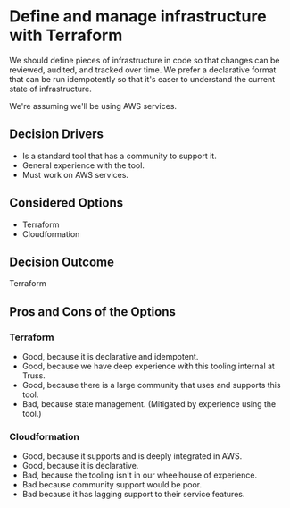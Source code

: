 # Define and manage infrastructure with Terraform

We should define pieces of infrastructure in code so that changes can be
reviewed, audited, and tracked over time. We prefer a declarative format that
can be run idempotently so that it's easer to understand the current state of
infrastructure.

We're assuming we'll be using AWS services.

## Decision Drivers

* Is a standard tool that has a community to support it.
* General experience with the tool.
* Must work on AWS services.

## Considered Options

* Terraform
* Cloudformation

## Decision Outcome

Terraform

## Pros and Cons of the Options

### Terraform

* Good, because it is declarative and idempotent.
* Good, because we have deep experience with this tooling internal at Truss.
* Good, because there is a large community that uses and supports this tool.
* Bad, because state management. (Mitigated by experience using the tool.)

### Cloudformation

* Good, because it supports and is deeply integrated in AWS.
* Good, because it is declarative.
* Bad, because the tooling isn't in our wheelhouse of experience.
* Bad because community support would be poor.
* Bad because it has lagging support to their service features.
